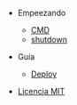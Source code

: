 
- Empeezando

  - [CMD](es/README.md)
  - [shutdown](es/shutdown.md)

- Guía

  - [Deploy](es/deploy.md)

- [Licencia MIT](es/license.md)
